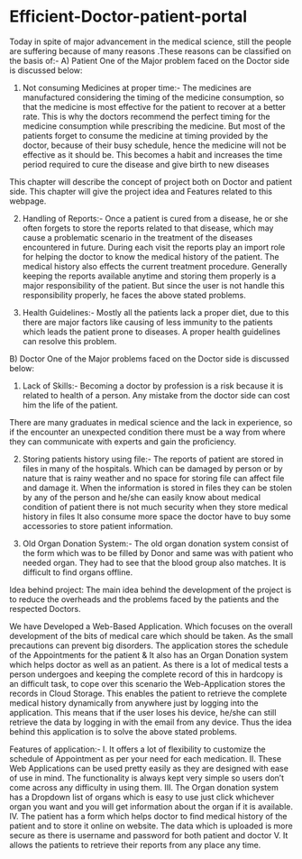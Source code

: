 # Efficient-Doctor-patient-portal

Today in spite of major advancement in the medical science, still the people are
suffering because of many reasons .These reasons can be classified on the basis
of:-
A) Patient
One of the Major problem faced on the Doctor side is discussed below:
1) Not consuming Medicines at proper time:-
 The medicines are manufactured considering the timing of the
medicine consumption, so that the medicine is most effective for
the patient to recover at a better rate. This is why the doctors
recommend the perfect timing for the medicine consumption while
prescribing the medicine.
 But most of the patients forget to consume the medicine at timing
provided by the doctor, because of their busy schedule, hence the
medicine will not be effective as it should be. This becomes a habit
and increases the time period required to cure the disease and give
birth to new diseases

This chapter will describe the concept of project both on Doctor and
patient side. This chapter will give the project idea and Features related to
this webpage.


2) Handling of Reports:-
 Once a patient is cured from a disease, he or she often forgets to
store the reports related to that disease, which may cause a
problematic scenario in the treatment of the diseases encountered in
future.
 During each visit the reports play an import role for helping the
doctor to know the medical history of the patient. The medical
history also effects the current treatment procedure. Generally
keeping the reports available anytime and storing them properly is a
major responsibility of the patient. But since the user is not handle
this responsibility properly, he faces the above stated problems.

3) Health Guidelines:-
Mostly all the patients lack a proper diet, due to this there are major
factors like causing of less immunity to the patients which leads the
patient prone to diseases. A proper health guidelines can resolve this
problem.

B) Doctor
One of the Major problems faced on the Doctor side is discussed below:
1) Lack of Skills:-
Becoming a doctor by profession is a risk because it is related to
health of a person. Any mistake from the doctor side can cost
him the life of the patient.

 There are many graduates in medical science and the lack in
experience, so if the encounter an unexpected condition there
must be a way from where they can communicate with experts
and gain the proficiency.

2) Storing patients history using file:-
 The reports of patient are stored in files in many of the
hospitals. Which can be damaged by person or by nature that
is rainy weather and no space for storing file can affect file
and damage it.
 When the information is stored in files they can be stolen by
any of the person and he/she can easily know about medical
condition of patient there is not much security when they
store medical history in files
 It also consume more space the doctor have to buy some
accessories to store patient information.

3) Old Organ Donation System:-
 The old organ donation system consist of the form which
was to be filled by Donor and same was with patient who
needed organ.
 They had to see that the blood group also matches.
It is difficult to find organs offline.


Idea behind project:
The main idea behind the development of the project is to reduce the
overheads and the problems faced by the patients and the respected
Doctors.

We have Developed a Web-Based Application. Which focuses on the
overall development of the bits of medical care which should be
taken. As the small precautions can prevent big disorders. The
application stores the schedule of the Appointments for the patient &amp;
It also has an Organ Donation system which helps doctor as well as an
patient.
As there is a lot of medical tests a person undergoes and keeping the
complete record of this in hardcopy is an difficult task, to cope over
this scenario the Web-Application stores the records in Cloud Storage.
This enables the patient to retrieve the complete medical history
dynamically from anywhere just by logging into the application. This
means that if the user loses his device, he/she can still retrieve the data
by logging in with the email from any device. Thus the idea behind
this application is to solve the above stated problems.

Features of application:-
I. It offers a lot of flexibility to customize the schedule of Appointment
as per your need for each medication.
II. These Web Applications can be used pretty easily as they are
designed with ease of use in mind. The functionality is always kept
very simple so users don’t come across any difficulty in using them.
III. The Organ donation system has a Dropdown list of organs which is
easy to use just click whichever organ you want and you will get
information about the organ if it is available.
IV. The patient has a form which helps doctor to find medical history
of the patient and to store it online on website. The data which is
uploaded is more secure as there is username and password for both
patient and doctor
V. It allows the patients to retrieve their reports from any place any time.
